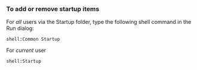 ### To add or remove startup items

For *all* users via the Startup folder, type the following shell command in the Run dialog:

```
shell:Common Startup
```

For *current* user
```
shell:Startup
```
